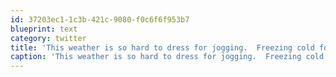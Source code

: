```yaml
---
id: 37203ec1-1c3b-421c-9080-f0c6f6f953b7
blueprint: text
category: twitter
title: 'This weather is so hard to dress for jogging.  Freezing cold for the first 2 minutes, boiling for the rest.'
caption: 'This weather is so hard to dress for jogging.  Freezing cold for the first 2 minutes, boiling for the rest.'
---
```

